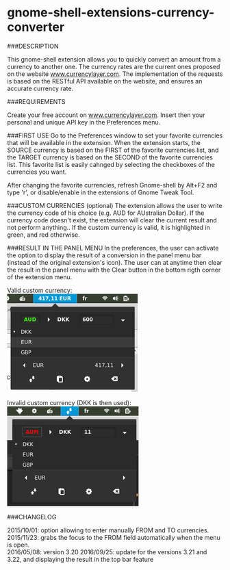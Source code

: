 # gnome-shell-extensions-currency-converter

###DESCRIPTION

This gnome-shell extension allows you to quickly convert an amount from a currency to another one.
The currency rates are the current ones proposed on the website www.currencylayer.com. The implementation of the requests is based on the RESTful API available on the website, and ensures an accurate currency rate.

###REQUIREMENTS

Create your free account on www.currencylayer.com. Insert then your personal and unique API key in the Preferences menu.

###FIRST USE
Go to the Preferences window to set your favorite currencies that will be available in the extension.
When the extension starts, the SOURCE currency is based on the FIRST of the favorite currencies list, and the TARGET currency is based on the SECOND of the favorite currencies list. This favorite list is easily cahnged by selecting the checkboxes of the currencies you want.

After changing the favorite currencies, refresh Gnome-shell by Alt+F2 and type 'r', or disable/enable in the extensions of Gnome Tweak Tool.

###CUSTOM CURRENCIES (optional)
The extension allows the user to write the currency code of his choice (e.g. AUD for AUstralian Dollar). If the currency code doesn't exist, the extension will clear the current result and not perform anything.. If the custom currency is valid, it is highlighted in green, and red otherwise.

###RESULT IN THE PANEL MENU
In the preferences, the user can activate the option to display the result of a conversion in the panel menu bar (instead of the original extension's icon). The user can at anytime then clear the result in the panel menu with the Clear button in the bottom rigth corner of the extension menu. 

Valid custom currency:  
![valid_custom](./valid_custom.png)

Invalid custom currency (DKK is then used):  
![invalid_custom](./invalid_custom.png)

###CHANGELOG

2015/10/01: option allowing to enter manually FROM and TO currencies.  
2015/11/23: grabs the focus to the FROM field automatically when the menu is open.  
2016/05/08: version 3.20
2016/09/25: update for the versions 3.21 and 3.22, and displaying the result in the top bar feature
